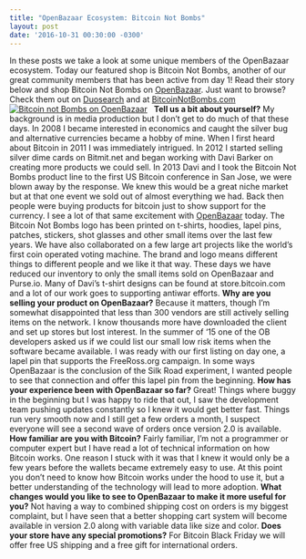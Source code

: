 ```yaml
---
title: "OpenBazaar Ecosystem: Bitcoin Not Bombs" 
layout: post
date: '2016-10-31 00:30:00 -0300'
---
```

        
In these posts we take a look at some unique members of the OpenBazaar ecosystem. Today our featured shop is Bitcoin Not Bombs, another of our great community members that has been active from day 1! Read their story below and shop Bitcoin Not Bombs on [OpenBazaar](ob://bd68aeb3e50a2a47676215ea604c737d1d762334). Just want to browse? Check them out on [Duosearch](Screen-Shot-2016-10-31-at-1.18.21-PM.png) and at [BitcoinNotBombs.com](Screen-Shot-2016-10-31-at-1.18.21-PM.png)   [![Bitcoin not Bombs on OpenBazaar](Screen-Shot-2016-10-31-at-1.18.21-PM.png)](Screen-Shot-2016-10-31-at-1.18.21-PM.png)   **Tell us a bit about yourself?** My background is in media production but I don’t get to do much of that these days. In 2008 I became interested in economics and caught the silver bug and alternative currencies became a hobby of mine. When I first heard about Bitcoin in 2011 I was immediately intrigued. In 2012 I started selling silver dime cards on Bitmit.net and began working with Davi Barker on creating more products we could sell. In 2013 Davi and I took the Bitcoin Not Bombs product line to the first US Bitcoin conference in San Jose, we were blown away by the response. We knew this would be a great niche market but at that one event we sold out of almost everything we had. Back then people were buying products for bitcoin just to show support for the currency. I see a lot of that same excitement with [OpenBazaar](http://openbazaar.org) today. The Bitcoin Not Bombs logo has been printed on t-shirts, hoodies, lapel pins, patches, stickers, shot glasses and other small items over the last few years. We have also collaborated on a few large art projects like the world’s first coin operated voting machine. The brand and logo means different things to different people and we like it that way. These days we have reduced our inventory to only the small items sold on OpenBazaar and Purse.io. Many of Davi’s t-shirt designs can be found at store.bitcoin.com and a lot of our work goes to supporting antiwar efforts. **Why are you selling your product on OpenBazaar?** Because it matters, though I’m somewhat disappointed that less than 300 vendors are still actively selling items on the network. I know thousands more have downloaded the client and set up stores but lost interest. In the summer of ‘15 one of the OB developers asked us if we could list our small low risk items when the software became available. I was ready with our first listing on day one, a lapel pin that supports the FreeRoss.org campaign. In some ways OpenBazaar is the conclusion of the Silk Road experiment, I wanted people to see that connection and offer this lapel pin from the beginning. **How has your experience been with OpenBazaar so far?** Great! Things where buggy in the beginning but I was happy to ride that out, I saw the development team pushing updates constantly so I knew it would get better fast. Things run very smooth now and I still get a few orders a month, I suspect everyone will see a second wave of orders once version 2.0 is available. **How familiar are you with Bitcoin?** Fairly familiar, I’m not a programmer or computer expert but I have read a lot of technical information on how Bitcoin works. One reason I stuck with it was that I knew it would only be a few years before the wallets became extremely easy to use. At this point you don’t need to know how Bitcoin works under the hood to use it, but a better understanding of the technology will lead to more adoption. **What changes would you like to see to OpenBazaar to make it more useful for you?** Not having a way to combined shipping cost on orders is my biggest complaint, but I have seen that a better shopping cart system will become available in version 2.0 along with variable data like size and color. **Does your store have any special promotions?** For Bitcoin Black Friday we will offer free US shipping and a free gift for international orders.